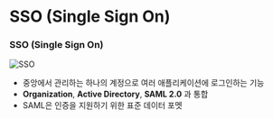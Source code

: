 # SSO (Single Sign On)

### SSO (Single Sign On)

![SSO](https://github.com/pokabook/TIL/assets/103029701/073febd5-b4fe-4f14-b957-d1deefc5ccac)

- 중앙에서 관리하는 하나의 계정으로 여러 애플리케이션에 로그인하는 기능
- **Organization**, **Active Directory**, **SAML 2.0** 과 통합
- SAML은 인증을 지원하기 위한 표준 데이터 포멧
